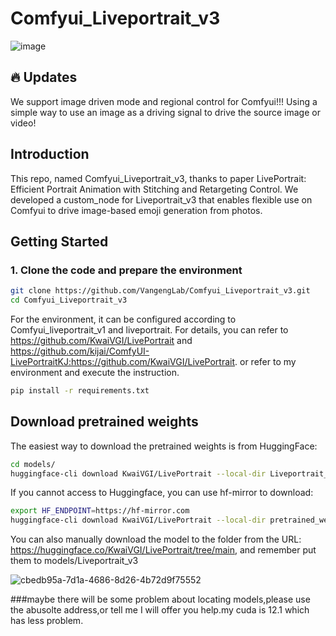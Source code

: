 # Comfyui_Liveportrait_v3
![image](https://github.com/user-attachments/assets/5a7f07e8-c856-4a6e-ad81-82ebe1d5934d)

## 🔥 Updates
We support image driven mode and regional control for Comfyui!!!
Using a simple way to use an image as a driving signal to drive the source image or video!
## Introduction 
This repo, named Comfyui_Liveportrait_v3, thanks to paper LivePortrait: Efficient Portrait Animation with Stitching and Retargeting Control.
We developed a custom_node for Liveportrait_v3 that enables flexible use on Comfyui to drive image-based emoji generation from photos.
## Getting Started
### 1. Clone the code and prepare the environment 
```bash
git clone https://github.com/VangengLab/Comfyui_Liveportrait_v3.git
cd Comfyui_Liveportrait_v3
```
For the environment, it can be configured according to Comfyui_liveportrait_v1 and liveportrait. For details, you can refer to https://github.com/KwaiVGI/LivePortrait and https://github.com/kijai/ComfyUI-LivePortraitKJ:https://github.com/KwaiVGI/LivePortrait.
or refer to my environment and execute the instruction.
```bash
pip install -r requirements.txt
```
## Download pretrained weights
The easiest way to download the pretrained weights is from HuggingFace:
```bash
cd models/
huggingface-cli download KwaiVGI/LivePortrait --local-dir Liveportrait_v3 --exclude "*.git*" "README.md" "docs"
```
If you cannot access to Huggingface, you can use hf-mirror to download:
```bash
export HF_ENDPOINT=https://hf-mirror.com
huggingface-cli download KwaiVGI/LivePortrait --local-dir pretrained_weights --exclude "*.git*" "README.md" "docs"
```
You can also manually download the model to the folder from the URL: https://huggingface.co/KwaiVGI/LivePortrait/tree/main, and remember put them to models/Liveportrait_v3

​​![cbedb95a-7d1a-4686-8d26-4b72d9f75552](https://github.com/user-attachments/assets/ef1d9943-5a47-4191-a683-3804439c6197)


###maybe there will be some problem about locating models,please use the abusolte address,or tell me I will offer you help.my cuda is 12.1 which has less problem.


